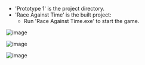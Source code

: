 - 'Prototype 1' is the project directory.
- 'Race Against Time' is the built project:
  - Run 'Race Against Time.exe' to start the game.

![image](https://github.com/user-attachments/assets/558629a8-fd28-4982-a097-a188595ec24c)

![image](https://github.com/user-attachments/assets/407bdbad-50c6-4d18-a872-5715cc318b53)

![image](https://github.com/user-attachments/assets/ec7f68e8-eddb-4a35-be7e-993a899d2a23)


